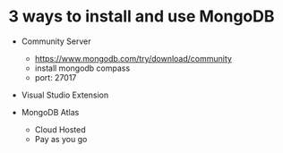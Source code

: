 # 3 ways to install and use MongoDB
- Community Server
    - https://www.mongodb.com/try/download/community
    - install mongodb compass
    - port: 27017
    
- Visual Studio Extension
- MongoDB Atlas
    - Cloud Hosted
    - Pay as you go